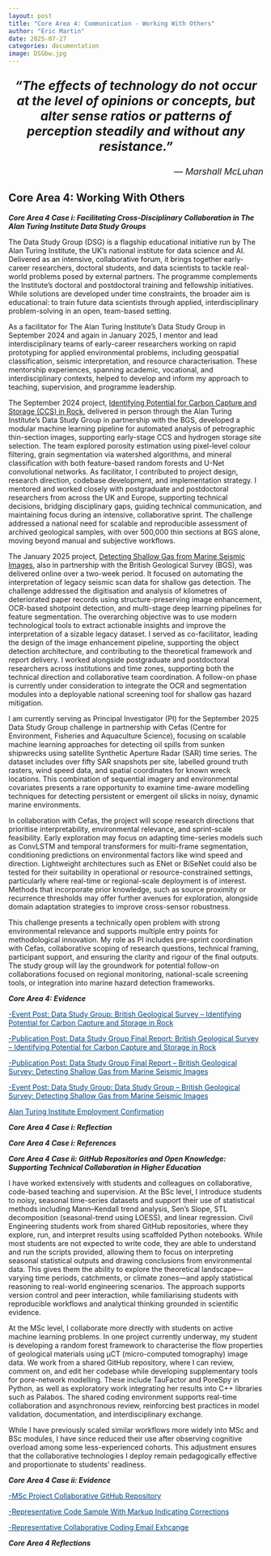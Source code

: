 ```yaml
---
layout: post
title: "Core Area 4: Communication - Working With Others"
author: "Eric Martin"
date: 2025-07-27
categories: documentation
image: DSGbw.jpg
---
```

<p style="font-size: 1.75em; font-weight: bold; text-align: center;">
<em>“The effects of technology do not occur at the level of opinions or concepts, but alter sense ratios or patterns of perception steadily and without any resistance.” </em>
</p>

<p style="text-align: right; font-size: 1.25em;">
<em>— Marshall McLuhan</em>
</p>



## Core Area 4: Working With Others

***Core Area 4 Case i: Facilitating Cross-Disciplinary Collaboration in The Alan Turing Institute Data Study Groups***

The Data Study Group (DSG) is a flagship educational initiative run by The Alan Turing Institute, the UK’s national institute for data science and AI. Delivered as an intensive, collaborative forum, it brings together early-career researchers, doctoral students, and data scientists to tackle real-world problems posed by external partners. The programme complements the Institute’s doctoral and postdoctoral training and fellowship initiatives. While solutions are developed under time constraints, the broader aim is educational: to train future data scientists through applied, interdisciplinary problem-solving in an open, team-based setting.

As a facilitator for The Alan Turing Institute’s Data Study Group in September 2024 and again in January 2025, I mentor and lead interdisciplinary teams of early-career researchers working on rapid prototyping for applied environmental problems, including geospatial classification, seismic interpretation, and resource characterisation. These mentorship experiences, spanning academic, vocational, and interdisciplinary contexts, helped to develop and inform my approach to teaching, supervision, and programme leadership.

The September 2024 project, <a href="https://www.turing.ac.uk/news/publications/data-study-group-final-report-british-geological-survey">Identifying Potential for Carbon Capture and Storage (CCS) in Rock</a>, delivered in person through the Alan Turing Institute’s Data Study Group in partnership with the BGS, developed a modular machine learning pipeline for automated analysis of petrographic thin-section images, supporting early-stage CCS and hydrogen storage site selection. The team explored porosity estimation using pixel-level colour filtering, grain segmentation via watershed algorithms, and mineral classification with both feature-based random forests and U-Net convolutional networks. As facilitator, I contributed to project design, research direction, codebase development, and implementation strategy. I mentored and worked closely with postgraduate and postdoctoral researchers from across the UK and Europe, supporting technical decisions, bridging disciplinary gaps, guiding technical communication, and maintaining focus during an intensive, collaborative sprint. The challenge addressed a national need for scalable and reproducible assessment of archived geological samples, with over 500,000 thin sections at BGS alone, moving beyond manual and subjective workflows.

The January 2025 project,  <a href="https://www.turing.ac.uk/news/publications/data-study-group-final-report-british-geological-survey-0">Detecting Shallow Gas from Marine Seismic Images</a>, also in partnership with the British Geological Survey (BGS), was delivered online over a two-week period. It focused on automating the interpretation of legacy seismic scan data for shallow gas detection. The challenge addressed the digitisation and analysis of kilometres of deteriorated paper records using structure-preserving image enhancement, OCR-based shotpoint detection, and multi-stage deep learning pipelines for feature segmentation. The overarching objective was to use modern technological tools to extract actionable insights and improve the interpretation of a sizable legacy dataset. I served as co-facilitator, leading the design of the image enhancement pipeline, supporting the object detection architecture, and contributing to the theoretical framework and report delivery. I worked alongside postgraduate and postdoctoral researchers across institutions and time zones, supporting both the technical direction and collaborative team coordination. A follow-on phase is currently under consideration to integrate the OCR and segmentation modules into a deployable national screening tool for shallow gas hazard mitigation.

I am currently serving as Principal Investigator (PI) for the September 2025 Data Study Group challenge in partnership with Cefas (Centre for Environment, Fisheries and Aquaculture Science), focusing on scalable machine learning approaches for detecting oil spills from sunken shipwrecks using satellite Synthetic Aperture Radar (SAR) time series. The dataset includes over fifty SAR snapshots per site, labelled ground truth rasters, wind speed data, and spatial coordinates for known wreck locations. This combination of sequential imagery and environmental covariates presents a rare opportunity to examine time-aware modelling techniques for detecting persistent or emergent oil slicks in noisy, dynamic marine environments. 

In collaboration with Cefas, the project will scope research directions that prioritise interpretability, environmental relevance, and sprint-scale feasibility. Early exploration may focus on adapting time-series models such as ConvLSTM and temporal transformers for multi-frame segmentation, conditioning predictions on environmental factors like wind speed and direction. Lightweight architectures such as ENet or BiSeNet could also be tested for their suitability in operational or resource-constrained settings, particularly where real-time or regional-scale deployment is of interest. Methods that incorporate prior knowledge, such as source proximity or recurrence thresholds may offer further avenues for exploration, alongside domain adaptation strategies to improve cross-sensor robustness.

This challenge presents a technically open problem with strong environmental relevance and supports multiple entry points for methodological innovation. My role as PI includes pre-sprint coordination with Cefas, collaborative scoping of research questions, technical framing, participant support, and ensuring the clarity and rigour of the final outputs. The study group will lay the groundwork for potential follow-on collaborations focused on regional monitoring, national-scale screening tools, or integration into marine hazard detection frameworks.

***Core Area 4: Evidence***

<a href="https://www.linkedin.com/feed/update/urn:li:activity:7303380325538140161/" target="_blank" style="text-decoration: underline; color: #004080;">-Event Post: Data Study Group: British Geological Survey – Identifying Potential for Carbon Capture and Storage in Rock </a>

<a href="https://www.linkedin.com/feed/update/urn:li:activity:7303380325538140161/" target="_blank" style="text-decoration: underline; color: #004080;">-Publication Post: Data Study Group Final Report: British Geological Survey – Identifying Potential for Carbon Capture and Storage in Rock </a>

<a href="https://www.linkedin.com/posts/activity-7343559396783767553-cCL4?utm_source=share&utm_medium=member_desktop&rcm=ACoAAB2gWhUBp1FrfhHLZDg2LBREtoNsIUe2dWE/" target="_blank" style="text-decoration: underline; color: #004080;">-Publication Post: Data Study Group Final Report – British Geological Survey: Detecting Shallow Gas from Marine Seismic Images</a>

<a href="https://www.linkedin.com/feed/update/urn:li:activity:7241088463863734274/?updateEntityUrn=urn%3Ali%3Afs_feedUpdate%3A%28V2%2Curn%3Ali%3Aactivity%3A7241088463863734274%29/" target="_blank" style="text-decoration: underline; color: #004080;">-Event Post: Data Study Group: Data Study Group – British Geological Survey: Detecting Shallow Gas from Marine Seismic Images</a>

<a href="/assets/img/TuringEC2.pdf" target="_blank" style="text-decoration: underline; color: #004080;">Alan Turing Institute Employment Confirmation</a>

***Core Area 4 Case i: Reflection***



***Core Area 4 Case i: References***


***Core Area 4 Case ii: GitHub Repositories and Open Knowledge: Supporting Technical Collaboration in Higher Education***

I have worked extensively with students and colleagues on collaborative, code-based teaching and supervision. At the BSc level, I introduce students to noisy, seasonal time-series datasets and support their use of statistical methods including Mann–Kendall trend analysis, Sen’s Slope, STL decomposition (seasonal-trend using LOESS), and linear regression. Civil Engineering students work from shared GitHub repositories, where they explore, run, and interpret results using scaffolded Python notebooks. While most students are not expected to write code, they are able to understand and run the scripts provided, allowing them to focus on interpreting seasonal statistical outputs and drawing conclusions from environmental data. This gives them the ability to explore the theoretical landscape—varying time periods, catchments, or climate zones—and apply statistical reasoning to real-world engineering scenarios. The approach supports version control and peer interaction, while familiarising students with reproducible workflows and analytical thinking grounded in scientific evidence.

At the MSc level, I collaborate more directly with students on active machine learning problems. In one project currently underway, my student is developing a random forest framework to characterise the flow properties of geological materials using µCT (micro-computed tomography) image data. We work from a shared GitHub repository, where I can review, comment on, and edit her codebase while developing supplementary tools for pore-network modelling. These include TauFactor and PoreSpy in Python, as well as exploratory work integrating her results into C++ libraries such as Palabos. The shared coding environment supports real-time collaboration and asynchronous review, reinforcing best practices in model validation, documentation, and interdisciplinary exchange.

While I have previously scaled similar workflows more widely into MSc and BSc modules, I have since reduced their use after observing cognitive overload among some less-experienced cohorts. This adjustment ensures that the collaborative technologies I deploy remain pedagogically effective and proportionate to students’ readiness.

***Core Area 4 Case ii: Evidence***

<a href="/assets/img/GItHubScreenshot.jpg" target="_blank" style="text-decoration: underline; color: #004080;">-MSc Project Collaborative GitHub Repository</a>

<a href="/assets/img/representativecode.jpg" target="_blank" style="text-decoration: underline; color: #004080;">-Representative Code Sample With Markup Indicating Corrections</a>


<a href="/assets/img/ColabCodeEmail.pdf" target="_blank" style="text-decoration: underline; color: #004080;">-Representative Collaborative Coding Email Exhcange</a>


***Core Area 4 Reflections***




